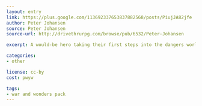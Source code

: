 ```yaml
---
layout: entry
link: https://plus.google.com/113692337653837882568/posts/PiujJA82jfe
author: Peter Johansen
source: Peter Johansen
source-url: http://drivethrurpg.com/browse/pub/6532/Peter-Johansen

excerpt: A would-be hero taking their first steps into the dangers world of adventure.

categories:
- other

license: cc-by
cost: pwyw

tags:
- war and wonders pack
---
```

